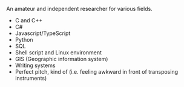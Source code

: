 An amateur and independent researcher for various fields.

- C and C++
- C#
- Javascript/TypeScript
- Python
- SQL
- Shell script and Linux environment
- GIS (Geographic information system)
- Writing systems
- Perfect pitch, kind of (i.e. feeling awkward in front of transposing instruments)

<!--
**delvier/delvier** is a ✨ _special_ ✨ repository because its `README.md` (this file) appears on your GitHub profile.

Here are some ideas to get you started:

- 🔭 I’m currently working on ...
- 🌱 I’m currently learning ...
- 👯 I’m looking to collaborate on ...
- 🤔 I’m looking for help with ...
- 💬 Ask me about ...
- 📫 How to reach me: ...
- 😄 Pronouns: ...
- ⚡ Fun fact: ...
-->
